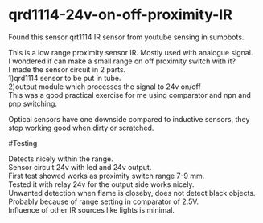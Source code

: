 # qrd1114-24v-on-off-proximity-IR
Found this sensor qrt1114 IR sensor from youtube sensing in sumobots.<br />

This is a low range proximity sensor IR. Mostly used with analogue signal.<br />
I wondered if can make a small range on off proximity switch with it? <br />
I made the sensor circuit in 2 parts.<br /> 
1)qrd1114 sensor to be put in tube.<br />
2)output module which processes the signal to 24v on/off <br />
This was a good practical exercise for me using comparator and npn and pnp switching. <br />

Optical sensors have one downside compared to inductive sensors,
they stop working good when dirty or scratched.


#Testing

Detects nicely within the range.<br />
Sensor circuit 24v with led and 24v output.<br />
First test showed works as proximity switch range 7-9 mm.<br />
Tested it with relay 24v for the output side works nicely. <br />
Unwanted detection when flame is closeby, does not detect black objects.<br />
Probably because of range setting in comparator of 2.5V.<br />
Influence of other IR sources like lights is minimal.


